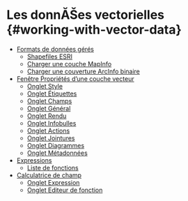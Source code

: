 # Les donnĂŠes vectorielles {#working-with-vector-data}

-   <a href="supported_data.html" class="reference internal">Formats de données gérés</a>
    -   <a href="supported_data.html#esri-shapefiles" class="reference internal">Shapefiles ESRI</a>
    -   <a href="supported_data.html#loading-a-mapinfo-layer" class="reference internal">Charger une couche MapInfo</a>
    -   <a href="supported_data.html#loading-an-arcinfo-binary-coverage" class="reference internal">Charger une couverture ArcInfo binaire</a>
-   <a href="vector_properties.html" class="reference internal">Fenêtre Propriétés d’une couche vecteur</a>
    -   <a href="vector_properties.html#style-menu" class="reference internal">Onglet Style</a>
    -   <a href="vector_properties.html#labels-menu" class="reference internal">Onglet Étiquettes</a>
    -   <a href="vector_properties.html#fields-menu" class="reference internal">Onglet Champs</a>
    -   <a href="vector_properties.html#general-menu" class="reference internal">Onglet Général</a>
    -   <a href="vector_properties.html#rendering-menu" class="reference internal">Onglet Rendu</a>
    -   <a href="vector_properties.html#display-menu" class="reference internal">Onglet Infobulles</a>
    -   <a href="vector_properties.html#actions-menu" class="reference internal">Onglet Actions</a>
    -   <a href="vector_properties.html#joins-menu" class="reference internal">Onglet Jointures</a>
    -   <a href="vector_properties.html#diagrams-menu" class="reference internal">Onglet Diagrammes</a>
    -   <a href="vector_properties.html#metadata-menu" class="reference internal">Onglet Métadonnées</a>
-   <a href="expression.html" class="reference internal">Expressions</a>
    -   <a href="expression.html#functions-list" class="reference internal">Liste de fonctions</a>
-   <a href="field_calculator.html" class="reference internal">Calculatrice de champ</a>
    -   <a href="field_calculator.html#expression-tab" class="reference internal">Onglet Expression</a>
    -   <a href="field_calculator.html#function-editor-tab" class="reference internal">Onglet Editeur de fonction</a>




